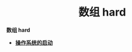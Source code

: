 <h1 align="center">数组 hard</h1>


**数组 hard**

- <font style="font-weight:bold; color:#4169E1;text-decoration:underline;" target="_blank">[操作系统的启动](doc/leedcode题解/数组/medium/0034.在排序数组中查找元素的第一个和最后一个位置.md)</font>  



